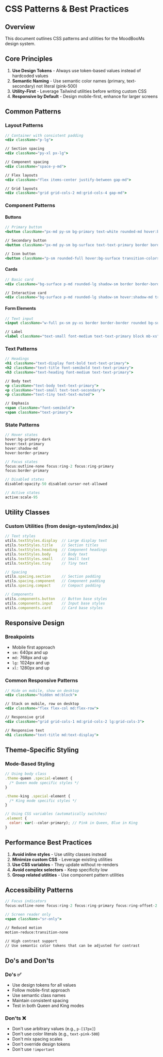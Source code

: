 # CSS Patterns & Best Practices

## Overview
This document outlines CSS patterns and utilities for the MoodBooMs design system.

## Core Principles

1. **Use Design Tokens** - Always use token-based values instead of hardcoded values
2. **Semantic Naming** - Use semantic color names (primary, text-secondary) not literal (pink-500)
3. **Utility-First** - Leverage Tailwind utilities before writing custom CSS
4. **Responsive by Default** - Design mobile-first, enhance for larger screens

## Common Patterns

### Layout Patterns

```jsx
// Container with consistent padding
<div className="p-lg">

// Section spacing
<div className="py-xl px-lg">

// Component spacing
<div className="space-y-md">

// Flex layouts
<div className="flex items-center justify-between gap-md">

// Grid layouts
<div className="grid grid-cols-2 md:grid-cols-4 gap-md">
```

### Component Patterns

#### Buttons
```jsx
// Primary button
<button className="px-md py-sm bg-primary text-white rounded-md hover:bg-primary-dark transition-colors">

// Secondary button
<button className="px-md py-sm bg-surface text-text-primary border border-border rounded-md hover:bg-background transition-colors">

// Icon button
<button className="p-sm rounded-full hover:bg-surface transition-colors">
```

#### Cards
```jsx
// Basic card
<div className="bg-surface p-md rounded-lg shadow-sm border border-border">

// Interactive card
<div className="bg-surface p-md rounded-lg shadow-sm hover:shadow-md transition-shadow cursor-pointer">
```

#### Form Elements
```jsx
// Text input
<input className="w-full px-sm py-xs border border-border rounded bg-surface text-text-primary placeholder:text-text-muted focus:outline-none focus:border-primary">

// Label
<label className="text-small font-medium text-text-primary block mb-xs">
```

### Text Patterns

```jsx
// Headings
<h1 className="text-display font-bold text-text-primary">
<h2 className="text-title font-semibold text-text-primary">
<h3 className="text-heading font-medium text-text-primary">

// Body text
<p className="text-body text-text-primary">
<p className="text-small text-text-secondary">
<p className="text-tiny text-text-muted">

// Emphasis
<span className="font-semibold">
<span className="text-primary">
```

### State Patterns

```jsx
// Hover states
hover:bg-primary-dark
hover:text-primary
hover:shadow-md
hover:border-primary

// Focus states
focus:outline-none focus:ring-2 focus:ring-primary
focus:border-primary

// Disabled states
disabled:opacity-50 disabled:cursor-not-allowed

// Active states
active:scale-95
```

## Utility Classes

### Custom Utilities (from design-system/index.js)

```javascript
// Text styles
utils.textStyles.display  // Large display text
utils.textStyles.title    // Section titles
utils.textStyles.heading  // Component headings
utils.textStyles.body     // Body text
utils.textStyles.small    // Small text
utils.textStyles.tiny     // Tiny text

// Spacing
utils.spacing.section     // Section padding
utils.spacing.component   // Component padding
utils.spacing.compact     // Compact padding

// Components
utils.components.button   // Button base styles
utils.components.input    // Input base styles
utils.components.card     // Card base styles
```

## Responsive Design

### Breakpoints
- Mobile first approach
- `sm:` 640px and up
- `md:` 768px and up  
- `lg:` 1024px and up
- `xl:` 1280px and up

### Common Responsive Patterns

```jsx
// Hide on mobile, show on desktop
<div className="hidden md:block">

// Stack on mobile, row on desktop
<div className="flex flex-col md:flex-row">

// Responsive grid
<div className="grid grid-cols-1 md:grid-cols-2 lg:grid-cols-3">

// Responsive text
<h1 className="text-title md:text-display">
```

## Theme-Specific Styling

### Mode-Based Styling
```jsx
// Using body class
.theme-queen .special-element {
  /* Queen mode specific styles */
}

.theme-king .special-element {
  /* King mode specific styles */
}

// Using CSS variables (automatically switches)
.element {
  color: var(--color-primary); // Pink in Queen, Blue in King
}
```

## Performance Best Practices

1. **Avoid inline styles** - Use utility classes instead
2. **Minimize custom CSS** - Leverage existing utilities
3. **Use CSS variables** - They update without re-renders
4. **Avoid complex selectors** - Keep specificity low
5. **Group related utilities** - Use component pattern utilities

## Accessibility Patterns

```jsx
// Focus indicators
focus:outline-none focus:ring-2 focus:ring-primary focus:ring-offset-2

// Screen reader only
<span className="sr-only">

// Reduced motion
motion-reduce:transition-none

// High contrast support
// Use semantic color tokens that can be adjusted for contrast
```

## Do's and Don'ts

### Do's ✅
- Use design tokens for all values
- Follow mobile-first approach
- Use semantic class names
- Maintain consistent spacing
- Test in both Queen and King modes

### Don'ts ❌
- Don't use arbitrary values (e.g., `p-[17px]`)
- Don't use color literals (e.g., `text-pink-500`)
- Don't mix spacing scales
- Don't override design tokens
- Don't use `!important`